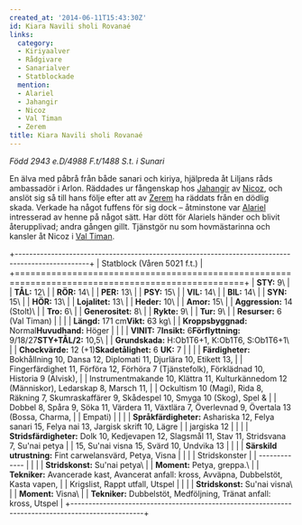 ```yaml
---
created_at: '2014-06-11T15:43:30Z'
id: Kiara Navili sholi Rovanaé
links:
  category:
  - Kiriyaalver
  - Rådgivare
  - Sanarialver
  - Statblockade
  mention:
  - Alariel
  - Jahangir
  - Nicoz
  - Val Timan
  - Zerem
title: Kiara Navili sholi Rovanaé
---
```


*Född 2943 e.D/4988 F.t/1488 S.t. i Sunari*

En älva med påbrå från både sanari och kiriya, hjälpreda åt Liljans råds ambassadör i Arlon.
Räddades ur fångenskap hos [Jahangir] av [Nicoz], och anslöt sig så till hans följe efter att av
[Zerem] ha räddats från en dödlig skada. Verkade ha något fuffens för sig dock – åtminstone var
[Alariel] intresserad av henne på något sätt. Har dött för Alariels händer och blivit återupplivad;
andra gången gillt. Tjänstgör nu som hovmästarinna och kansler åt Nicoz i [Val Timan].

+--------------------------------------------------------------------------------------------------+
| Statblock (Våren 5021 f.t.)                                                                      |
+==================================================================================================+
| **STY:** 9\                                                                                      |
| **TÅL:** 12\                                                                                     |
| **RÖR:** 14\                                                                                     |
| **PER:** 13\                                                                                     |
| **PSY:** 15\                                                                                     |
| **VIL:** 14\                                                                                     |
| **BIL:** 14\                                                                                     |
| **SYN:** 15\                                                                                     |
| **HÖR:** 13\                                                                                     |
| **Lojalitet:** 13\                                                                               |
| **Heder:** 10\                                                                                   |
| **Amor:** 15\                                                                                    |
| **Aggression:** 14 (Stolt)\                                                                      |
| **Tro:** 6\                                                                                      |
| **Generositet:** 8\                                                                              |
| **Rykte:** 9\                                                                                    |
| **Tur:** 9\                                                                                      |
| **Resurser:** 6 (Val Timan)                                                                      |
|                                                                                                  |
| **Längd:** 171 cm**Vikt:** 63 kg\                                                                |
| **Kroppsbyggnad:** Normal**Huvudhand:** Höger                                                    |
|                                                                                                  |
| **VINIT:** 7**Insikt:** 6**Förflyttning:** 9/18/27**STY+TÅL/2:** 10,5\                           |
| **Grundskada:** H:Ob1T6+1, K:Ob1T6, S:Ob1T6+1\                                                   |
| **Chockvärde:** 12 (+1)**Skadetålighet:** 6 **UK:** 7                                            |
|                                                                                                  |
| **Färdigheter:** Bokhållning 10, Dansa 12, Diplomati 11, Djurlära 10, Etikett 13,                |
| Fingerfärdighet 11, Förföra 12, Förhöra 7 (Tjänstefolk), Förklädnad 10, Historia 9 (Alvisk),     |
| Instrumentmakande 10, Klättra 11, Kulturkännedom 12 (Människor), Ledarskap 8, Marsch 11,         |
| Ockultism 10 (Magi), Rida 8, Räkning 7, Skumraskaffärer 9, Skådespel 10, Smyga 10 (Skog), Spel & |
| Dobbel 8, Spåra 9, Söka 11, Värdera 11, Växtlära 7, Överlevnad 9, Övertala 13 (Bossa, Charma,    |
| Empati)                                                                                          |
|                                                                                                  |
| **Språkfärdigheter:** Ashariska 12, Felya sanari 15, Felya nai 13, Jargisk skrift 10, Lägre      |
| jargiska 12                                                                                      |
|                                                                                                  |
| **Stridsfärdigheter:** Dolk 10, Kedjevapen 12, Slagsmål 11, Stav 11, Stridsvana 7, Su'nai petya  |
| 15, Su'nai visna 15, Svärd 10, Undvika 13                                                        |
|                                                                                                  |
| **Särskild utrustning:** Fint carwelansvärd, Petya, Visna                                        |
|                                                                                                  |
| Stridskonster                                                                                    |
| -------------                                                                                    |
|                                                                                                  |
| **Stridskonst:** Su'nai petya\                                                                   |
| **Moment:** Petya, greppa.\                                                                      |
| **Tekniker:** Avancerade kast, Avancerat anfall: kross, Avväpna, Dubbelstöt, Kasta vapen,        |
| Krigslist, Rappt utfall, Utspel                                                                  |
|                                                                                                  |
| **Stridskonst:** Su'nai visna\                                                                   |
| **Moment:** Visna\                                                                               |
| **Tekniker:** Dubbelstöt, Medföljning, Tränat anfall: kross, Utspel                              |
+--------------------------------------------------------------------------------------------------+

  [Jahangir]: Jahangir
  [Nicoz]: Nicoz
  [Zerem]: Zerem
  [Alariel]: Alariel
  [Val Timan]: Val_Timan